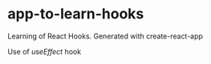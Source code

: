# app-to-learn-hooks
Learning of React Hooks. Generated with create-react-app

Use of *useEffect* hook
